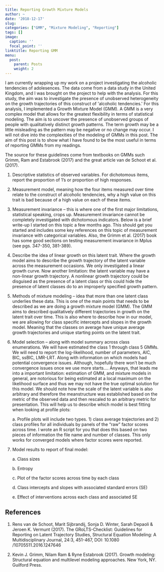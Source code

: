 ```yaml
---
title: Reporting Growth Mixture Models
author: ~
date: '2018-12-17'
slug: 
categories: ["GMM", "Mixture Modeling", "Reporting"]
tags: []
image:
  caption: ''
  focal_point: ''
linktitle: Reporting GMM
menu:
  post:
    parent: Posts
    weight: 2
---
```


I am currently wrapping up my work on a project investigating the alcoholic tendencies of adolesences.
The data come from a data study in the United Kingdom, and I was brought on the project to help with the analysis.
For this study, the aim was to investigate the presence of unobserved heterogeneity on the growth trajectories of this construct of 'alcoholic tendencies.' 
For this analysis, I implemented a Growth Mixture Model (GMM). 
A GMM is a very complex model that allows for the greatest flexibility in terms of statistical modeling. 
The aim is to uncover the presence of unobserved groups of people with qualitatively distinct growth patterns.
The term growth may be a little misleading as the pattern may be negative or no change may occur.
I will not dive into the complexities of the modeling of GMMs in this post.
The aim of this post is to show what I have found to be the most useful in terms of reporting GMMs from my readings. 

The source for these guidelines come from textbooks on GMMs such Grimm, Ram and Estabrook (2017) and the great article van de Schoot et al. (2017). 


1.	Descriptive statistics of observed variables. For dichotomous items, report the proportion of 1’s or proportion of high responses. 

2.	Measurement model, meaning how the four items measured over time relate to the construct of alcoholic tendencies, why a high value on this trait is bad because of a high value on each of these items. 

3.	Measurement invariance – this is where one of the first major limitations, statistical speaking, crops up. Measurement invariance cannot be completely investigated with dichotomous indicators. Below is a brief write-up I started on this topic a few months ago. This should get you started and includes some key references on this topic of measurement invariance with categorical variables. Also, the Grimm et al. (2017) book has some good sections on testing measurement invariance in Mplus (see pgs. 347-350, 381-389).  

4.	Describe the idea of linear growth on this latent trait. Where the growth model aims to describe the growth trajectory of the latent variable across the measurement occasions. We only investigated a linear growth curve. Now another limitation: the latent variable may have a non-linear growth trajectory. A nonlinear growth trajectory could be disguised as the presence of a latent class or this could hide the presence of latent classes do to an improperly specified growth pattern. 

5.	Methods of mixture modeling – idea that more than one latent class underlies these data. This is one of the main points that needs to be described as we are doing a growth mixture model (GMM). The GMM aims to described qualitatively different trajectories in growth on the latent trait over time. This is also where to describe how in our model, we are allowing for class specific intercepts and slopes in the growth model. Meaning that the classes on average have unique average growth trajectories and unique starting points on the latent trait. 

6.	Model selection – along with model summary across class enumerations. We will have estimated the class 1 through class 5 GMMs. We will need to report the log-likelihood, number of parameters, AIC, BIC, ssBIC, LMR-LRT. Along with information on which models had potential convergence issues. Although, hopefully there won’t be much convergence issues once we use more starts…. Anyways, that leads me into a important limitation: estimation of GMM, and mixture models in general, are notorious for being estimated at a local maximum on the likelihood surface and thus we may not have the true optimal solution for this model. We should note how the scale of the latent variable is also arbitrary and therefore the meanstructure was established based on the metric of the observed data and then rescaled to an arbitrary metric for presentation.  This will help us to describe which model is best fitting when looking at profile plots:

    a.	Profile plots will include two types. 1) class average trajectories and 2) class profiles for all individuals by panels of the “raw” factor scores across time. I wrote an R script for you that does this based on two pieces of information the file name and number of classes. This only works for converged models where factor scores were reported. 
    
7.	Model results to report of final model:

    a.	Class sizes
    
    b.	Entropy
    
    c.	Plot of the factor scores across time by each class
    
    d.	Class intercepts and slopes with associated standard errors (SE)
    
    e.	Effect of interventions across each class and associated SE

## References

1. Rens van de Schoot, Marit Sijbrandij, Sonja D. Winter, Sarah Depaoli \& Jeroen K. Vermunt (2017). The GRoLTS-Checklist: Guidelines for Reporting on Latent Trajectory Studies, Structural Equation Modeling: A Multidisciplinary Journal, 24:3, 451-467, DOI: 10.1080 /10705511.2016.1247646

2. Kevin J. Grimm, Nilam Ram \& Ryne Estabrook (2017). Growth modeling: Structural equation and multilevel modeling approaches. New York, NY. Guilford Press.

